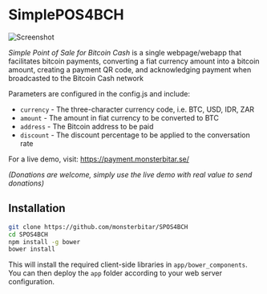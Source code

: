 # SimplePOS4BCH

 ![Screenshot](https://user-images.githubusercontent.com/8721695/33949010-9c5b9b52-e028-11e7-8d99-7aac6fdca0fc.png)

*Simple Point of Sale for Bitcoin Cash* is a single webpage/webapp that facilitates bitcoin payments, converting a fiat currency amount into a bitcoin amount, creating a payment QR code, and acknowledging payment when broadcasted to the Bitcoin Cash network

Parameters are configured in the config.js and include:

- `currency` - The three-character currency code, i.e. BTC, USD, IDR, ZAR
- `amount` - The amount in fiat currency to be converted to BTC
- `address` - The Bitcoin address to be paid
- `discount` - The discount percentage to be applied to the conversation rate

For a live demo, visit:
https://payment.monsterbitar.se/

*(Donations are welcome, simply use the live demo with real value to send donations)*

## Installation

```sh
git clone https://github.com/monsterbitar/SPOS4BCH
cd SPOS4BCH
npm install -g bower
bower install
```

This will install the required client-side libraries in `app/bower_components`. You can then deploy the `app` folder according to your web server configuration.
